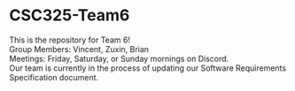 # CSC325-Team6
This is the repository for Team 6!<br>
Group Members: Vincent, Zuxin, Brian<br>
Meetings: Friday, Saturday, or Sunday mornings on Discord.<br>
Our team is currently in the process of updating our Software Requirements Specification document.
